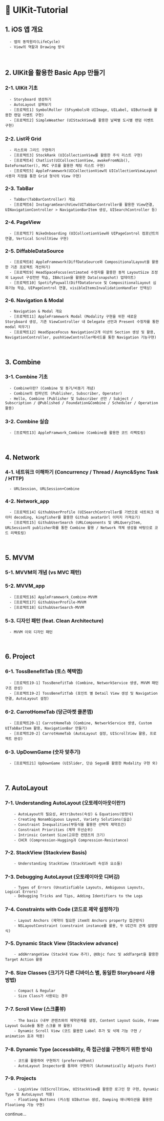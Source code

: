 # 🔵 UIKit-Tutorial

## 1. iOS 앱 개요
      - 앱의 동작원리(LifeCycle)
      - View의 역할과 Drawing 방식

<br>

##  2. UIKit을 활용한 Basic App 만들기
  ### 2-1. UIKit 기초
      - Storyboard 생성하기
      - AutoLayout 살펴보기
      - [프로젝트1] SymbolRoller (SFsymbols와 UIImage, UILabel, UIButton을 활용한 랜덤 이벤트 구현)
      - [프로젝트2] SimpleWeather (UIStackView를 활용한 날짜별 도시별 랜덤 이벤트 구현)
      
  ### 2-2. List와 Grid
      - 리스트와 그리드 구현하기
      - [프로젝트3] StockRank (UICollectionView를 활용한 주식 리스트 구현)
      - [프로젝트4] Chatlist(UICollcectionView, awakeFromNib(), DateFormatter(), MVC 구조를 활용한 채팅 리스트 구현)
      - [프로젝트5] AppleFramework(UICollectionView의 UICollectionViewLayout 사용자 지정을 통한 Grid 형식의 View 구현)
      
  ### 2-3. TabBar
      - TabBar(TabBarController) 개요
      - [프로젝트6] InstagramSearchView(UITabbarController를 활용한 View연결, UINavigationController > NavigationBarItem 생성, UISearchController 등)
          
### 2-4. PageView
      - [프로젝트7] NikeOnboarding (UICollcetionView와 UIPageControl 컴포넌트의 연결, Vertical ScrollView 구현)
             
### 2-5. DiffableDataSource
      - [프로젝트8] AppleFramework(DiffDataSource와 CompositionalLayout을 활용한 기존 프로젝트 개선하기)
      - [프로젝트9] HeadSpaceFocus(estimated 수정자를 활용한 동적 LayoutSize 조정 외 Layout 구성전반 학습, IBAction을 활용한 Data(snapshot) 업데이트)
      - [프로젝트10] SpotifyPaywall(DiffDataSoruce 및 CompositionalLayout 심화기능 학습, UIPageControl 연결, visibleItemsInvalidationHandler 인덱싱)
     
### 2-6. Navigation & Modal
      - Navigation & Modal 개요
      - [프로젝트11] AppleFramework Modal (Modality 구현을 위한 새로운 Storyboard 생성, 기존 ViewController 내 Delegate 선언과 Present 수정자를 통한 modal 띄우기)
      - [프로젝트12] HeadSpaceFocus Navigation(2개 이상의 Section 생성 및 활용, NavigationController, pushViewController메서드를 통한 Navigation 기능구현)
 
<br>

##  3. Combine
### 3-1. Combine 기초
      - Combine이란? (Combine 및 동기/비동기 개념)
      - Combine의 컴퍼넌트 (Publisher, Subscriber, Operator)
      - Hello, Combine (Publisher 및 Subscriber 선언 / Subject / Subscription / @Published / Foundation&Combine / Scheduler / Operation 활용)
      
### 3-2. Combine 실습
      - [프로젝트13] AppleFramwork_Combine (Combine을 활용한 코드 리팩토링)

<br>
      
##  4. Network
### 4-1. 네트워크 이해하기 (Concurrency / Thread / Async&Sync Task / HTTP)
      - URLSession, URLSession+Combine
### 4-2. Network_app
      - [프로젝트14] GithubUserProfile (UISearchController를 기반으로 네트워크 데이터 decoding, kingfisher를 활용한 Github avatarUrl 이미지 가져오기)
      - [프로젝트15] GithubUserSearch (URLComponents 및 URLQueryItem, URLSession의 publisher화를 통한 Combine 활용 / Network 객체 생성을 바탕으로 코드 리팩토링)
 
<br>
    
##  5. MVVM
### 5-1. MVVM의 개념 (vs MVC 패턴)
### 5-2. MVVM_app
      - [프로젝트16] AppleFramework_Combine-MVVM
      - [프로젝트17] GithubUserProfile-MVVM
      - [프로젝트18] GithubUserSearch-MVVM
### 5-3. 디자인 패턴 (feat. Clean Architecture)
      - MVVM 이외 디자인 패턴

<br>

##  6. Project
### 6-1. TossBenefitTab (토스 혜택앱)
      - [프로젝트19-1] TossBenefitTab (Combine, NetworkService 생생, MVVM 패턴 구조 완성)
      - [프로젝트19-2] TossBenefitTab (포인트 별 Detail View 생성 및 Navigation 연결, AutoLayout 설정)
### 6-2. CarrotHomeTab (당근마켓 클론앱)
      - [프로젝트20-1] CarrotHomeTab (Combine, NetworkService 생생, Custom UITabBarItem 활용, NavigationBar 만들기)
      - [프로젝트20-2] CarrotHomeTab (AutoLayout 설정, UIScrollView 활용, 프로젝트 완성)
### 6-3. UpDownGame (숫자 맞추기)
      - [프로젝트21] UpDownGame (UISlider, 단순 Segue를 활용한 Modality 구현 외)

<br>

##  7. AutoLayout
### 7-1. Understanding AutoLayout (오토레이아웃이란?)
        - AutoLayout의 필요성, Attributes(속성) & Equations(방정식)
        - Creating Nonambiguous Layout, Variety Solutions(실습)
        - Constraint Inequalities(부등식을 활용한 선택적 제약조건)
        - Constraint Priorities (제약 우선순위)
        - Intrinsic Content Size(고유한 컨텐츠의 크기)
        - CHCR (Compression-Hugging과 Compression-Resistance)
        
### 7-2. StackView (Stackview Basis)
        - Understanding StackView (StackView의 속성과 요소들)
        
### 7-3. Debugging AutoLayout (오토레이아웃 디버깅)
        - Types of Errors (Unsatisfiable Layouts, Ambiguous Layouts, Logical Errors)
        - Debugging Tricks and Tips, Adding Identifiers to the Logs
        
### 7-4. Constraints with Code (코드로 제약 설정하기)  
        - Layout Anchors (제약이 필요한 item의 Anchors property 접근방식)
        - NSLayoutConstraint (constraint instance를 활용, 두 UI간의 관계 설정방식)
        
### 7-5. Dynamic Stack View (Stackview advance)  
        - addArrangeView (Stack내 View 추가), @Objc func 및 addTarget을 활용한 Target Action 활용
        
### 7-6. Size Classes (크기가 다른 디바이스 별, 동일한 Storyboard 사용방법)
        - Compact & Regular
        - Size Class가 사용되는 경우
        
### 7-7. Scroll View (스크롤뷰)
        - The basis (내부 콘텐츠와의 제약관계를 설정, Content Layout Guide, Frame Layout Guide을 통한 스크롤 뷰 활용)
        - Dynamic Scroll View (코드 활용한 Label 추가 및 삭제 기능 구현 / animation 효과 적용)
    
### 7-8. Dynamic Type (accessbility, 즉 접근성을 구현하기 위한 방식)
        - 코드를 활용하여 구현하기 (preferredFont)
        - AutoLayout Inspector를 통하여 구현하기 (Automatically Adjusts Font) 
    
### 7-9. Projects
        - LoginView (UIScrollView, UIStackView를 활용한 로그인 창 구현, Dynamic Type 및 AutoLayout 적용)
        - Floationg Buttons (커스텀 UIButton 생성, Damping 애니메이션을 활용한 Floationg 기능 구현)
        
continue...
